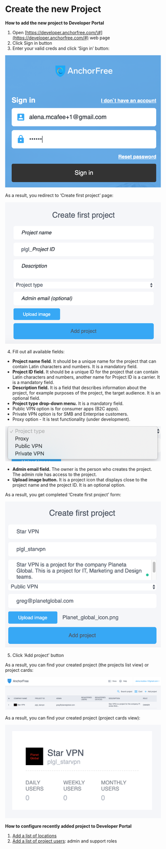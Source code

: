 # Create the new Project



**How to add the new project to Developer Portal**

1. Open [https://developer.anchorfree.com/\#](https://developer.anchorfree.com/#) web page
2. Click Sign in button
3. Enter your valid creds and click ‘Sign in’ button:

![](../.gitbook/assets/10.png)

As a result, you redirect to ‘Create first project’ page:

![](../.gitbook/assets/11.png)

4. Fill out all available fields:

* **Project name field**. It should be a unique name for the project that can contain Latin characters and numbers. It is a mandatory field.
* **Project ID field.** It should be a unique ID for the project that can contain Latin characters and numbers, another name for Project ID is a carrier. It is a mandatory field.
* **Description field.** It is a field that describes information about the project, for example purposes of the project, the target audience. It is an optional field.
* **Project type drop-down menu.** It is a mandatory field.
* Public VPN option is for consumer apps \(B2C apps\).
* Private VPN option is for SMB and Enterprise customers.
* Proxy option - It is test functionality \(under development\).

![](../.gitbook/assets/12.png)

* **Admin email field.** The owner is the person who creates the project. The admin role has access to the project.
* **Upload image button.** It is a project icon that displays close to the project name and the project ID. It is an optional option.

As a result, you get completed ‘Create first project’ form:

![](../.gitbook/assets/13%20%282%29.png)

5. Click ‘Add project’ button

As a result, you can find your created project \(the projects list view\) or project cards:

![](../.gitbook/assets/14%20%281%29.png)

As a result, you can find your created project \(project cards view\):

![](../.gitbook/assets/15.png)

**How to configure recently added project to Developer Portal**

1. [Add a list of locations](https://wifisb.zendesk.com/hc/en-us/articles/360016154332-Adding-Networks-VPN-servers)
2. [Add a list of project users](https://wifisb.zendesk.com/hc/en-us/articles/360016261132-Adding-Users-to-the-Portal): admin and support roles



